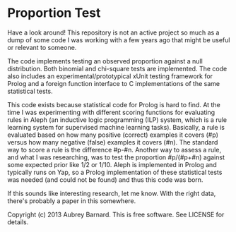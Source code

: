 Proportion Test
===============


Have a look around!  This repository is not an active project so much as
a dump of some code I was working with a few years ago that might be
useful or relevant to someone.

The code implements testing an observed proportion against a null
distribution.  Both binomial and chi-square tests are implemented.  The
code also includes an experimental/prototypical xUnit testing framework
for Prolog and a foreign function interface to C implementations of the
same statistical tests.

This code exists because statistical code for Prolog is hard to find.
At the time I was experimenting with different scoring functions for
evaluating rules in Aleph (an inductive logic programming (ILP) system,
which is a rule learning system for supervised machine learning tasks).
Basically, a rule is evaluated based on how many positive (correct)
examples it covers (#p) versus how many negative (false) examples it
covers (#n).  The standard way to score a rule is the difference #p-#n.
Another way to assess a rule, and what I was researching, was to test
the proportion #p/(#p+#n) against some expected prior like 1/2 or 1/10.
Aleph is implemented in Prolog and typically runs on Yap, so a Prolog
implementation of these statistical tests was needed (and could not be
found) and thus this code was born.

If this sounds like interesting research, let me know.  With the right
data, there's probably a paper in this somewhere.


Copyright (c) 2013 Aubrey Barnard.  This is free software.  See
LICENSE for details.
